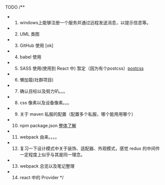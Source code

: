 TODO /** 
* 1. windows上能够注册一个服务并通过远程发送消息，以提示信息等。
* 2. UML 类图
* 3. GitHub 使用 [ok]
* 4. babel 使用 
* 5. SASS 使用(使用到 React 中) 暂定（因为有个postcss）[postcss](https://davidtheclark.com/its-time-for-everyone-to-learn-about-postcss/)
* 6. 懒加载(社群项目)
* 7. 确认目标以及努力叭。。。
* 8. css 像素以及设备像素。。。
* 9. 关于 maven 私服的配置（配置多个私服，哪个能用用哪个）
* 10. npm package.json [整体了解](http://caibaojian.com/npm/files/package.json.html)
* 11. webpack 由来。。。。
* 12. 复习一下设计模式中关于装饰、适配器、外观模式，感觉 redux 的中间件一定程度上似乎与其是同一理念。
* 13. webpack 总览以及笔记整理
* 14. react 中的 Provider
*/